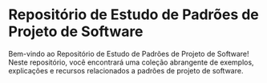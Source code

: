 # Repositório de Estudo de Padrões de Projeto de Software

Bem-vindo ao Repositório de Estudo de Padrões de Projeto de Software!
Neste repositório, você encontrará uma coleção abrangente de exemplos, explicações e recursos relacionados a padrões de projeto de software.
